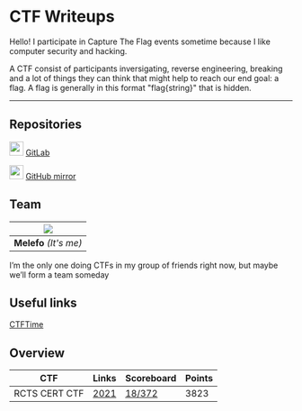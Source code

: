 # **CTF Writeups**

Hello! I participate in Capture The Flag events sometime because I like computer security and hacking.

A CTF consist of participants inversigating, reverse engineering, breaking and a lot of things they can think that might help to reach our end goal: a flag. A flag is generally in this format "flag{string}" that is hidden.

---

## Repositories

<img src="https://about.gitlab.com/images/press/logo/svg/gitlab-icon-rgb.svg" width=25> [GitLab](https://gitlab.com/Melefo/ctf-writeups)

<img src="https://github.githubassets.com/images/modules/logos_page/GitHub-Mark.png" width=25> [GitHub mirror](https://github.com/Melefo/CTF-writeups)

## **Team**

| <img src="https://github.com/melefo.png?size=150"> |
|:--------------------------------------------------:|
|               **Melefo** *(It's me)*               |

I’m the only one doing CTFs in my group of friends right now, but maybe we’ll form a team someday

## Useful links

[CTFTime](https://ctftime.org/)

## **Overview**

|      CTF      |          Links         |                Scoreboard                 | Points |
| ------------- | ---------------------- | ----------------------------------------- | ------ |
| RCTS CERT CTF | [2021](RCTS_CERT/2021) | [18/372](https://ctftime.org/event/1420/) | 	3823  |